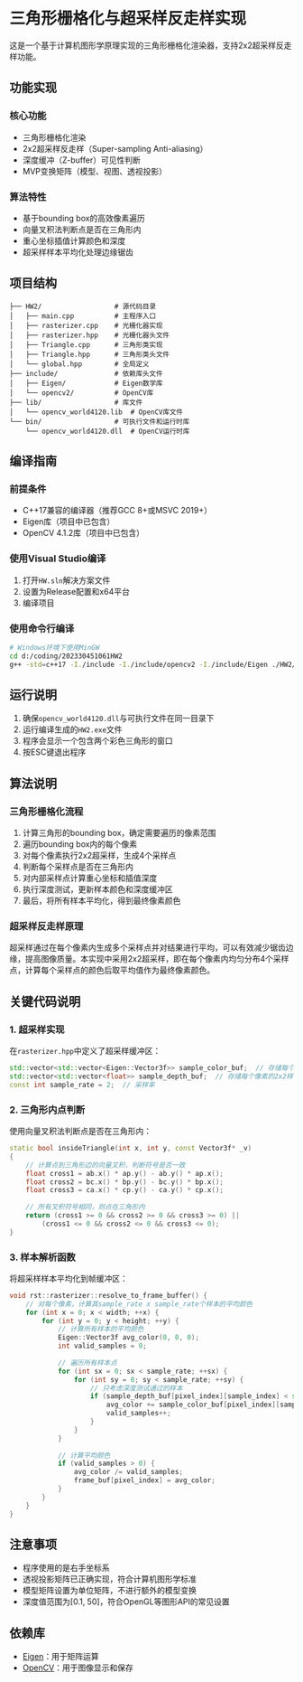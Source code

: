 # 三角形栅格化与超采样反走样实现

这是一个基于计算机图形学原理实现的三角形栅格化渲染器，支持2x2超采样反走样功能。

## 功能实现

### 核心功能
- 三角形栅格化渲染
- 2x2超采样反走样（Super-sampling Anti-aliasing）
- 深度缓冲（Z-buffer）可见性判断
- MVP变换矩阵（模型、视图、透视投影）

### 算法特性
- 基于bounding box的高效像素遍历
- 向量叉积法判断点是否在三角形内
- 重心坐标插值计算颜色和深度
- 超采样样本平均化处理边缘锯齿

## 项目结构

```
├── HW2/                  # 源代码目录
│   ├── main.cpp          # 主程序入口
│   ├── rasterizer.cpp    # 光栅化器实现
│   ├── rasterizer.hpp    # 光栅化器头文件
│   ├── Triangle.cpp      # 三角形类实现
│   ├── Triangle.hpp      # 三角形类头文件
│   └── global.hpp        # 全局定义
├── include/              # 依赖库头文件
│   ├── Eigen/            # Eigen数学库
│   └── opencv2/          # OpenCV库
├── lib/                  # 库文件
│   └── opencv_world4120.lib  # OpenCV库文件
└── bin/                  # 可执行文件和运行时库
    └── opencv_world4120.dll  # OpenCV运行时库
```

## 编译指南

### 前提条件
- C++17兼容的编译器（推荐GCC 8+或MSVC 2019+）
- Eigen库（项目中已包含）
- OpenCV 4.1.2库（项目中已包含）

### 使用Visual Studio编译
1. 打开`HW.sln`解决方案文件
2. 设置为Release配置和x64平台
3. 编译项目

### 使用命令行编译
```bash
# Windows环境下使用MinGW
cd d:/coding/202330451061HW2
g++ -std=c++17 -I./include -I./include/opencv2 -I./include/Eigen ./HW2/main.cpp ./HW2/rasterizer.cpp ./HW2/Triangle.cpp -o ./build/HW2.exe -L./lib -lopencv_world4120 -lgdi32
```

## 运行说明
1. 确保`opencv_world4120.dll`与可执行文件在同一目录下
2. 运行编译生成的`HW2.exe`文件
3. 程序会显示一个包含两个彩色三角形的窗口
4. 按ESC键退出程序

## 算法说明

### 三角形栅格化流程
1. 计算三角形的bounding box，确定需要遍历的像素范围
2. 遍历bounding box内的每个像素
3. 对每个像素执行2x2超采样，生成4个采样点
4. 判断每个采样点是否在三角形内
5. 对内部采样点计算重心坐标和插值深度
6. 执行深度测试，更新样本颜色和深度缓冲区
7. 最后，将所有样本平均化，得到最终像素颜色

### 超采样反走样原理
超采样通过在每个像素内生成多个采样点并对结果进行平均，可以有效减少锯齿边缘，提高图像质量。本实现中采用2x2超采样，即在每个像素内均匀分布4个采样点，计算每个采样点的颜色后取平均值作为最终像素颜色。

## 关键代码说明

### 1. 超采样实现
在`rasterizer.hpp`中定义了超采样缓冲区：
```cpp
std::vector<std::vector<Eigen::Vector3f>> sample_color_buf;  // 存储每个像素的2x2样本颜色
std::vector<std::vector<float>> sample_depth_buf;  // 存储每个像素的2x2样本深度
const int sample_rate = 2;  // 采样率
```

### 2. 三角形内点判断
使用向量叉积法判断点是否在三角形内：
```cpp
static bool insideTriangle(int x, int y, const Vector3f* _v)
{
    // 计算点到三角形边的向量叉积，判断符号是否一致
    float cross1 = ab.x() * ap.y() - ab.y() * ap.x();
    float cross2 = bc.x() * bp.y() - bc.y() * bp.x();
    float cross3 = ca.x() * cp.y() - ca.y() * cp.x();
    
    // 所有叉积符号相同，则点在三角形内
    return (cross1 >= 0 && cross2 >= 0 && cross3 >= 0) ||
        (cross1 <= 0 && cross2 <= 0 && cross3 <= 0);
}
```

### 3. 样本解析函数
将超采样样本平均化到帧缓冲区：
```cpp
void rst::rasterizer::resolve_to_frame_buffer() {
    // 对每个像素，计算其sample_rate x sample_rate个样本的平均颜色
    for (int x = 0; x < width; ++x) {
        for (int y = 0; y < height; ++y) {
            // 计算所有样本的平均颜色
            Eigen::Vector3f avg_color(0, 0, 0);
            int valid_samples = 0;
            
            // 遍历所有样本点
            for (int sx = 0; sx < sample_rate; ++sx) {
                for (int sy = 0; sy < sample_rate; ++sy) {
                    // 只考虑深度测试通过的样本
                    if (sample_depth_buf[pixel_index][sample_index] < std::numeric_limits<float>::infinity()) {
                        avg_color += sample_color_buf[pixel_index][sample_index];
                        valid_samples++;
                    }
                }
            }
            
            // 计算平均颜色
            if (valid_samples > 0) {
                avg_color /= valid_samples;
                frame_buf[pixel_index] = avg_color;
            }
        }
    }
}
```

## 注意事项
- 程序使用的是右手坐标系
- 透视投影矩阵已正确实现，符合计算机图形学标准
- 模型矩阵设置为单位矩阵，不进行额外的模型变换
- 深度值范围为[0.1, 50]，符合OpenGL等图形API的常见设置

## 依赖库
- [Eigen](http://eigen.tuxfamily.org/)：用于矩阵运算
- [OpenCV](https://opencv.org/)：用于图像显示和保存